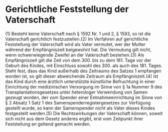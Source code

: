 # Gerichtliche Feststellung der Vaterschaft

(1) Besteht keine Vaterschaft nach § 1592 Nr. 1 und 2, § 1593, so ist die Vaterschaft gerichtlich festzustellen.(2) Im Verfahren auf gerichtliche Feststellung der Vaterschaft wird als Vater vermutet, wer der Mutter während der Empfängniszeit beigewohnt hat. Die Vermutung gilt nicht, wenn schwerwiegende Zweifel an der Vaterschaft bestehen.(3) Als Empfängniszeit gilt die Zeit von dem 300. bis zu dem 181. Tage vor der Geburt des Kindes, mit Einschluss sowohl des 300. als auch des 181. Tages. Steht fest, dass das Kind außerhalb des Zeitraums des Satzes 1 empfangen worden ist, so gilt dieser abweichende Zeitraum als Empfängniszeit.(4) Ist das Kind durch eine ärztlich unterstützte künstliche Befruchtung in einer Einrichtung der medizinischen Versorgung im Sinne von § 1a Nummer 9 des Transplantationsgesetzes unter heterologer Verwendung von Samen gezeugt worden, der vom Spender einer Entnahmeeinrichtung im Sinne von § 2 Absatz 1 Satz 1 des Samenspenderregistergesetzes zur Verfügung gestellt wurde, so kann der Samenspender nicht als Vater dieses Kindes festgestellt werden.(5) Die Rechtswirkungen der Vaterschaft können, soweit sich nicht aus dem Gesetz anderes ergibt, erst vom Zeitpunkt ihrer Feststellung an geltend gemacht werden. 

